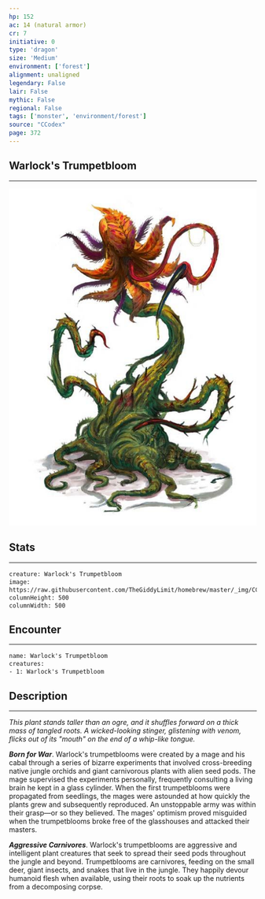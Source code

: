 ```yaml
---
hp: 152
ac: 14 (natural armor)
cr: 7
initiative: 0
type: 'dragon'    
size: 'Medium'
environment: ['forest']
alignment: unaligned
legendary: False
lair: False
mythic: False
regional: False
tags: ['monster', 'environment/forest']
source: "CCodex"
page: 372
---
```


## Warlock's Trumpetbloom
---

![|600](https://raw.githubusercontent.com/TheGiddyLimit/homebrew/master/_img/CCodex/Warlockstrumpetbloom.jpg)

## Stats
---

```statblock
creature: Warlock's Trumpetbloom
image: https://raw.githubusercontent.com/TheGiddyLimit/homebrew/master/_img/CCodex/warlockstrumpetbloom_token.png
columnHeight: 500
columnWidth: 500
```

## Encounter
---

```encounter-table
name: Warlock's Trumpetbloom
creatures:
- 1: Warlock's Trumpetbloom
```

## Description
---
_This plant stands taller than an ogre, and it shuffles forward on a thick mass of tangled roots. A wicked-looking stinger, glistening with venom, flicks out of its "mouth" on the end of a whip-like tongue._

**_Born for War_**. Warlock's trumpetblooms were created by a mage and his cabal through a series of bizarre experiments that involved cross-breeding native jungle orchids and giant carnivorous plants with alien seed pods. The mage supervised the experiments personally, frequently consulting a living brain he kept in a glass cylinder. When the first trumpetblooms were propagated from seedlings, the mages were astounded at how quickly the plants grew and subsequently reproduced. An unstoppable army was within their grasp—or so they believed. The mages' optimism proved misguided when the trumpetblooms broke free of the glasshouses and attacked their masters.

**_Aggressive Carnivores_**. Warlock's trumpetblooms are aggressive and intelligent plant creatures that seek to spread their seed pods throughout the jungle and beyond. Trumpetblooms are carnivores, feeding on the small deer, giant insects, and snakes that live in the jungle. They happily devour humanoid flesh when available, using their roots to soak up the nutrients from a decomposing corpse.





